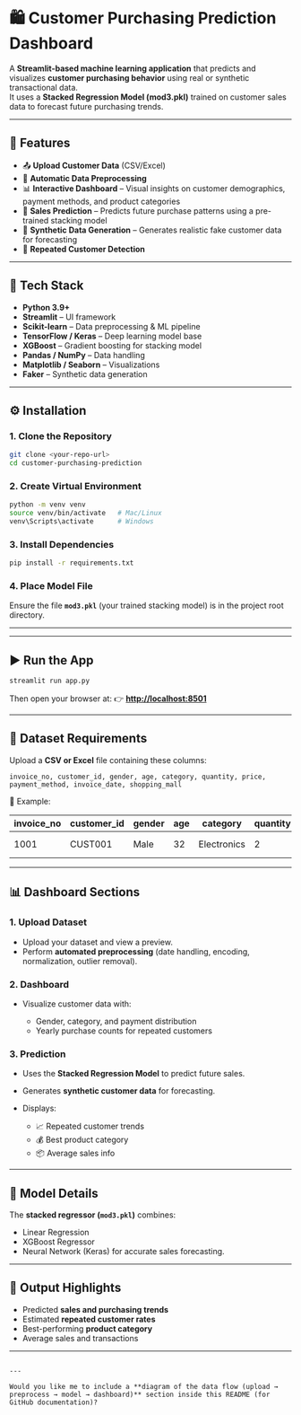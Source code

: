 
# 🛍️ Customer Purchasing Prediction Dashboard

A **Streamlit-based machine learning application** that predicts and visualizes **customer purchasing behavior** using real or synthetic transactional data.  
It uses a **Stacked Regression Model (mod3.pkl)** trained on customer sales data to forecast future purchasing trends.

---

## 🚀 Features

- 📤 **Upload Customer Data** (CSV/Excel)
- 🧹 **Automatic Data Preprocessing**
- 📊 **Interactive Dashboard** – Visual insights on customer demographics, payment methods, and product categories
- 🤖 **Sales Prediction** – Predicts future purchase patterns using a pre-trained stacking model
- 🔁 **Synthetic Data Generation** – Generates realistic fake customer data for forecasting
- 🧠 **Repeated Customer Detection**

---

## 🧩 Tech Stack

- **Python 3.9+**
- **Streamlit** – UI framework  
- **Scikit-learn** – Data preprocessing & ML pipeline  
- **TensorFlow / Keras** – Deep learning model base  
- **XGBoost** – Gradient boosting for stacking model  
- **Pandas / NumPy** – Data handling  
- **Matplotlib / Seaborn** – Visualizations  
- **Faker** – Synthetic data generation  

---

## ⚙️ Installation

### 1. Clone the Repository
```bash
git clone <your-repo-url>
cd customer-purchasing-prediction
````

### 2. Create Virtual Environment

```bash
python -m venv venv
source venv/bin/activate   # Mac/Linux
venv\Scripts\activate      # Windows
```

### 3. Install Dependencies

```bash
pip install -r requirements.txt
```

### 4. Place Model File

Ensure the file **`mod3.pkl`** (your trained stacking model) is in the project root directory.

---

---

## ▶️ Run the App

```bash
streamlit run app.py
```

Then open your browser at:
👉 **[http://localhost:8501](http://localhost:8501)**

---

## 📁 Dataset Requirements

Upload a **CSV or Excel** file containing these columns:

```
invoice_no, customer_id, gender, age, category, quantity, price, payment_method, invoice_date, shopping_mall
```

📝 Example:

| invoice_no | customer_id | gender | age | category    | quantity | price | payment_method | invoice_date | shopping_mall |
| ---------- | ----------- | ------ | --- | ----------- | -------- | ----- | -------------- | ------------ | ------------- |
| 1001       | CUST001     | Male   | 32  | Electronics | 2        | 150.0 | Credit Card    | 15-03-2024   | City Mall     |

---

## 📊 Dashboard Sections

### 1. **Upload Dataset**

* Upload your dataset and view a preview.
* Perform **automated preprocessing** (date handling, encoding, normalization, outlier removal).

### 2. **Dashboard**

* Visualize customer data with:

  * Gender, category, and payment distribution
  * Yearly purchase counts for repeated customers

### 3. **Prediction**

* Uses the **Stacked Regression Model** to predict future sales.
* Generates **synthetic customer data** for forecasting.
* Displays:

  * 📈 Repeated customer trends
  * 💰 Best product category
  * 📦 Average sales info

---

## 🧠 Model Details

The **stacked regressor (`mod3.pkl`)** combines:

* Linear Regression
* XGBoost Regressor
* Neural Network (Keras)
  for accurate sales forecasting.

---

## 🧮 Output Highlights

* Predicted **sales and purchasing trends**
* Estimated **repeated customer rates**
* Best-performing **product category**
* Average sales and transactions

---

```

---

Would you like me to include a **diagram of the data flow (upload → preprocess → model → dashboard)** section inside this README (for GitHub documentation)?
```
